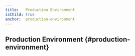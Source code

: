 ```yaml
---
title:   Production Environment
isChild: true
anchor:  production-environment
---
```


## Production Environment {#production-environment}
